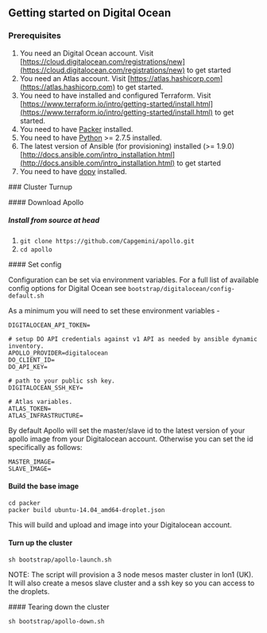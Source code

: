 ## Getting started on Digital Ocean

### Prerequisites

1. You need an Digital Ocean account. Visit [https://cloud.digitalocean.com/registrations/new](https://cloud.digitalocean.com/registrations/new) to get started
2. You need an Atlas account. Visit [https://atlas.hashicorp.com](https://atlas.hashicorp.com) to get started.
3. You need to have installed and configured Terraform. Visit [https://www.terraform.io/intro/getting-started/install.html](https://www.terraform.io/intro/getting-started/install.html) to get started.
4. You need to have [Packer](https://www.packer.io) installed.
5. You need to have [Python](https://www.python.org/) >= 2.7.5 installed.
6. The latest version of Ansible (for provisioning) installed (>= 1.9.0) [http://docs.ansible.com/intro_installation.html](http://docs.ansible.com/intro_installation.html) to get started
7. You need to have [dopy](https://github.com/devo-ps/dopy) installed.

### Cluster Turnup

#### Download Apollo

##### Install from source at head
1. ```git clone https://github.com/Capgemini/apollo.git```
2. ```cd apollo```

#### Set config

Configuration can be set via environment variables. For a full list of available config
options for Digital Ocean see ```bootstrap/digitalocean/config-default.sh```

As a minimum you will need to set these environment variables -

```
DIGITALOCEAN_API_TOKEN=

# setup DO API credentials against v1 API as needed by ansible dynamic inventory.
APOLLO_PROVIDER=digitalocean
DO_CLIENT_ID=
DO_API_KEY=

# path to your public ssh key.
DIGITALOCEAN_SSH_KEY=

# Atlas variables.
ATLAS_TOKEN=
ATLAS_INFRASTRUCTURE=
```

By default Apollo will set the master/slave id to the latest version of your apollo image from your Digitalocean account.
Otherwise you can set the id specifically as follows:
```
MASTER_IMAGE=
SLAVE_IMAGE=
```

#### Build the base image
```
cd packer
packer build ubuntu-14.04_amd64-droplet.json 
```
This will build and upload and image into your Digitalocean account.

#### Turn up the cluster
```
sh bootstrap/apollo-launch.sh
```

NOTE: The script will provision a 3 node mesos master cluster in lon1 (UK). It will also create a mesos slave cluster and a ssh key so you can access to the droplets.


#### Tearing down the cluster
```
sh bootstrap/apollo-down.sh
```

